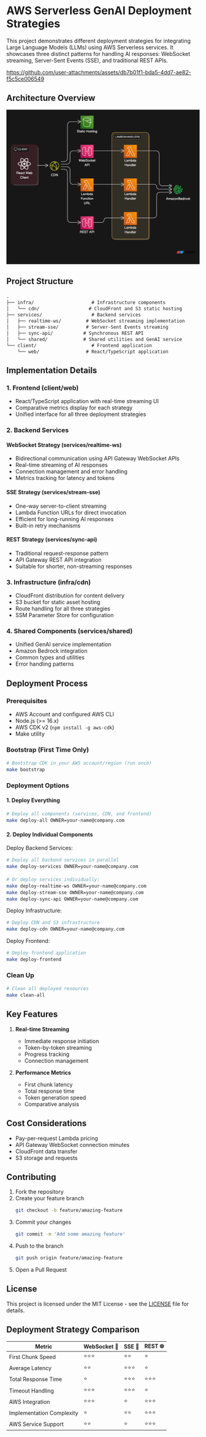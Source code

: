 # AWS Serverless GenAI Deployment Strategies

This project demonstrates different deployment strategies for integrating Large Language Models (LLMs) using AWS Serverless services. It showcases three distinct patterns for handling AI responses: WebSocket streaming, Server-Sent Events (SSE), and traditional REST APIs.

https://github.com/user-attachments/assets/db7b01f1-bda5-4dd7-ae82-f5c5ce006549

## Architecture Overview

![Architecture Overview](./docs/architecture.png)

## Project Structure

```
.
├── infra/                     # Infrastructure components
│   └── cdn/                  # CloudFront and S3 static hosting
├── services/                  # Backend services
│   ├── realtime-ws/         # WebSocket streaming implementation
│   ├── stream-sse/          # Server-Sent Events streaming
│   ├── sync-api/           # Synchronous REST API
│   └── shared/             # Shared utilities and GenAI service
└── client/                    # Frontend application
    └── web/                 # React/TypeScript application
```

## Implementation Details

### 1. Frontend (client/web)

- React/TypeScript application with real-time streaming UI
- Comparative metrics display for each strategy
- Unified interface for all three deployment strategies

### 2. Backend Services

#### WebSocket Strategy (services/realtime-ws)

- Bidirectional communication using API Gateway WebSocket APIs
- Real-time streaming of AI responses
- Connection management and error handling
- Metrics tracking for latency and tokens

#### SSE Strategy (services/stream-sse)

- One-way server-to-client streaming
- Lambda Function URLs for direct invocation
- Efficient for long-running AI responses
- Built-in retry mechanisms

#### REST Strategy (services/sync-api)

- Traditional request-response pattern
- API Gateway REST API integration
- Suitable for shorter, non-streaming responses

### 3. Infrastructure (infra/cdn)

- CloudFront distribution for content delivery
- S3 bucket for static asset hosting
- Route handling for all three strategies
- SSM Parameter Store for configuration

### 4. Shared Components (services/shared)

- Unified GenAI service implementation
- Amazon Bedrock integration
- Common types and utilities
- Error handling patterns

## Deployment Process

### Prerequisites

- AWS Account and configured AWS CLI
- Node.js (>= 16.x)
- AWS CDK v2 (`npm install -g aws-cdk`)
- Make utility

### Bootstrap (First Time Only)

```bash
# Bootstrap CDK in your AWS account/region (run once)
make bootstrap
```

### Deployment Options

#### 1. Deploy Everything

```bash
# Deploy all components (services, CDN, and frontend)
make deploy-all OWNER=your-name@company.com
```

#### 2. Deploy Individual Components

Deploy Backend Services:

```bash
# Deploy all backend services in parallel
make deploy-services OWNER=your-name@company.com

# Or deploy services individually:
make deploy-realtime-ws OWNER=your-name@company.com
make deploy-stream-sse OWNER=your-name@company.com
make deploy-sync-api OWNER=your-name@company.com
```

Deploy Infrastructure:

```bash
# Deploy CDN and S3 infrastructure
make deploy-cdn OWNER=your-name@company.com
```

Deploy Frontend:

```bash
# Deploy frontend application
make deploy-frontend
```

### Clean Up

```bash
# Clean all deployed resources
make clean-all
```

## Key Features

1. **Real-time Streaming**

   - Immediate response initiation
   - Token-by-token streaming
   - Progress tracking
   - Connection management

2. **Performance Metrics**
   - First chunk latency
   - Total response time
   - Token generation speed
   - Comparative analysis

## Cost Considerations

- Pay-per-request Lambda pricing
- API Gateway WebSocket connection minutes
- CloudFront data transfer
- S3 storage and requests

## Contributing

1. Fork the repository
2. Create your feature branch
   ```bash
   git checkout -b feature/amazing-feature
   ```
3. Commit your changes
   ```bash
   git commit -m 'Add some amazing feature'
   ```
4. Push to the branch
   ```bash
   git push origin feature/amazing-feature
   ```
5. Open a Pull Request

## License

This project is licensed under the MIT License - see the [LICENSE](LICENSE) file for details.

## Deployment Strategy Comparison

| Metric                    | WebSocket 🔌 | SSE 📡 | REST 🌐 |
| ------------------------- | ------------ | ------ | ------- |
| First Chunk Speed         | ⭐⭐⭐       | ⭐⭐   | ⭐      |
| Average Latency           | ⭐⭐         | ⭐⭐⭐ | ⭐      |
| Total Response Time       | ⭐           | ⭐⭐⭐ | ⭐⭐⭐  |
| Timeout Handling          | ⭐⭐⭐       | ⭐⭐⭐ | ⭐      |
| AWS Integration           | ⭐⭐⭐       | ⭐     | ⭐⭐⭐  |
| Implementation Complexity | ⭐           | ⭐⭐   | ⭐⭐⭐  |
| AWS Service Support       | ⭐⭐         | ⭐     | ⭐⭐⭐  |


